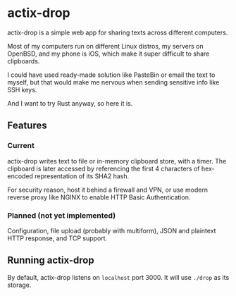 # actix-drop

actix-drop is a simple web app for sharing texts across different computers.

Most of my computers run on different Linux distros, my servers on OpenBSD,
and my phone is iOS, which make it super difficult to share clipboards.

I could have used ready-made solution like PasteBin or email the text to myself,
but that would make me nervous when sending sensitive info like SSH keys.

And I want to try Rust anyway, so here it is.

## Features

### Current

actix-drop writes text to file or in-memory clipboard store, with a timer. The clipboard
is later accessed by referencing the first 4 characters of hex-encoded representation of 
its SHA2 hash.

For security reason, host it behind a firewall and VPN, or use modern reverse proxy 
like NGINX to enable HTTP Basic Authentication.

### Planned (not yet implemented)

Configuration, file upload (probably with multiform), JSON and plaintext HTTP response, and TCP support.

## Running actix-drop

By default, actix-drop listens on `localhost` port 3000.
It will use `./drop` as its storage.
